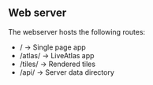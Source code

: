 ## Web server

The webserver hosts the following routes:

* /                     -> Single page app
* /atlas/               -> LiveAtlas app
* /tiles/               -> Rendered tiles
* /api/                 -> Server data directory
